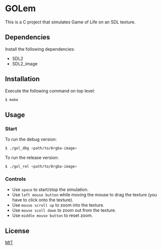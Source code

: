 # GOLem

This is a C project that simulates Game of Life on an SDL texture.

## Dependencies

Install the following dependencies:
* SDL2
* SDL2_image

## Installation

Execute the following command on top level:
```sh
$ make
```

## Usage

### Start

To run the debug version:
```sh
$ ./gol_dbg <path/to/8rgba-image>
```

To run the release version:
```sh
$ ./gol_rel <path/to/8rgba-image>
```

### Controls

* Use `space` to start/stop the simulation.
* Use `left mouse button` while moving the mouse to drag the texture (you have to click onto the texture).
* Use `mouse scroll up` to zoom into the texture.
* Use `mouse scoll down` to zoom out from the texture.
* Use `middle mouse button` to reset zoom.

## License

[MIT](LICENSE.md)
